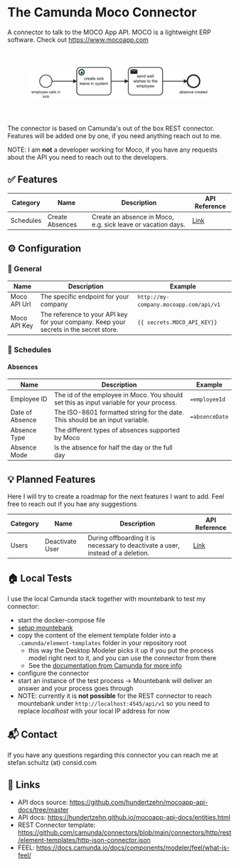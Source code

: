 # The Camunda Moco Connector

A connector to talk to the MOCO App API. MOCO is a lightweight ERP software. Check out https://www.mocoapp.com

<p></p>
<p align="center" style="margin: 50px">
  <img src="example.png" width="500" alt="Example process with the Moco connector"/>
</p>
<p></p>

The connector is based on Camunda's out of the box REST connector. Features will be added one by one, if you need anything reach out to me.

NOTE: I am **not** a developer working for Moco, if you have any requests about the API you need to reach out to the developers.


## ✅ Features
| Category  | Name            | Description                                                  | API Reference                                                                                  | 
|-----------|-----------------|--------------------------------------------------------------|------------------------------------------------------------------------------------------------|
| Schedules | Create Absences | Create an absence in Moco, e.g. sick leave or vacation days. | [Link](https://hundertzehn.github.io/mocoapp-api-docs/sections/schedules.html#post-schedules)  |

## ⚙️ Configuration

### 📍 General
| Name            | Description                                                                                | Example                                |
|-----------------|--------------------------------------------------------------------------------------------|----------------------------------------|
| Moco API Url    | The specific endpoint for your company                                                     | `http://my-company.mocoapp.com/api/v1` |
| Moco API Key    | The reference to your API key for your company. Keep your secrets in the secret store.     | `{{ secrets.MOCO_API_KEY}}`            | 

### 📆 Schedules

#### Absences

| Name            | Description                                                                                                      | Example          |
|-----------------|------------------------------------------------------------------------------------------------------------------|------------------|
| Employee ID     | The id of the employee in Moco. You should set this as input variable for your process.                          | `=employeeId`    |
| Date of Absence | The ISO-8601 formatted string for the date. This should be an input variable.                                    | `=absenceDate`   |
| Absence Type    | The different types of absences supported by Moco                                                                | <Dropdown Value> |
| Absence Mode    | Is the absence for half the day or the full day                                                                  | <Dropdown Value> |

## 💡 Planned Features

Here I will try to create a roadmap for the next features I want to add. Feel free to reach out if you hae any suggestions

| Category | Name             | Description                                                                      | API Reference                                                                            |
|----------|------------------|----------------------------------------------------------------------------------|------------------------------------------------------------------------------------------|
| Users    | Deactivate User  | During offboarding it is necessary to deactivate a user, instead of a deletion.  | [Link](https://hundertzehn.github.io/mocoapp-api-docs/sections/users.html#put-usersid)   |

## 🏠 Local Tests

I use the local Camunda stack together with mountebank to test my connector:

* start the docker-compose file
* [setup mountebank](mountebank/README.md)
* copy the content of the element template folder into a `.camunda/element-templates` folder in your repository root
  * this way the Desktop Modeler picks it up if you put the process model right next to it, and you can use the connector from there
  * See the [documentation from Camunda for more info](https://docs.camunda.io/docs/components/modeler/desktop-modeler/element-templates/configuring-templates/)
* configure the connector
* start an instance of the test process -> Mountebank will deliver an answer and your process goes through
* NOTE: currently it is **not possible** for the REST connector to reach mountebank under `http://localhost:4545/api/v1` 
so you need to replace _localhost_ with your local IP address for now

## 📬 Contact

If you have any questions regarding this connector you can reach me at stefan.schultz (at) consid.com

## 🔗 Links
* API docs source: https://github.com/hundertzehn/mocoapp-api-docs/tree/master
* API docs: https://hundertzehn.github.io/mocoapp-api-docs/entities.html
* REST Connector template: https://github.com/camunda/connectors/blob/main/connectors/http/rest/element-templates/http-json-connector.json
* FEEL: https://docs.camunda.io/docs/components/modeler/feel/what-is-feel/
